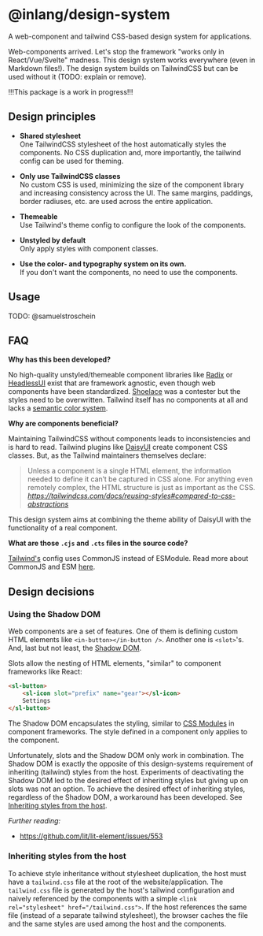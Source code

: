 # @inlang/design-system

A web-component and tailwind CSS-based design system for applications.

Web-components arrived. Let's stop the framework "works only in React/Vue/Svelte" madness.
This design system works everywhere (even in Markdown files!). The design system builds on
TailwindCSS but can be used without it (TODO: explain or remove).

!!!This package is a work in progress!!!

## Design principles

- **Shared stylesheet**  
  One TailwindCSS stylesheet of the host automatically styles the components. No CSS duplication
  and, more importantly, the tailwind config can be used for theming.

- **Only use TailwindCSS classes**  
  No custom CSS is used, minimizing the size of the component library and increasing consistency across the UI. The
  same margins, paddings, border radiuses, etc. are used across the entire application.

- **Themeable**  
  Use Tailwind's theme config to configure the look of the components.

- **Unstyled by default**  
  Only apply styles with component classes.

- **Use the color- and typography system on its own.**  
  If you don't want the components, no need to use the components.

## Usage

TODO: @samuelstroschein

## FAQ

**Why has this been developed?**

No high-quality unstyled/themeable component libraries like [Radix](https://www.radix-ui.com/) or [HeadlessUI](https://headlessui.com/) exist that are framework agnostic, even though web components have
been standardized. [Shoelace](https://shoelace.style/) was a contester but the styles need
to be overwritten. Tailwind itself has no components at all and lacks a [semantic color system](https://m3.material.io/styles/color/overview).

**Why are components beneficial?**

Maintaining TailwindCSS without components leads to inconsistencies and is hard to read.
Tailwind plugins like [DaisyUI](https://daisyui.com/) create component CSS classes. But,
as the Tailwind maintainers themselves declare:

> Unless a component is a single HTML element, the information needed to define it can’t be captured in CSS alone. For anything even remotely complex, the HTML structure is just as important as the CSS.  
> _https://tailwindcss.com/docs/reusing-styles#compared-to-css-abstractions_

This design system aims at combining the theme ability of DaisyUI with the functionality of a real component.

**What are those `.cjs` and `.cts` files in the source code?**

[Tailwind's](https://tailwindcss.com/) config uses CommonJS instead of ESModule. Read more about
CommonJS and ESM [here](https://dev.to/iggredible/what-the-heck-are-cjs-amd-umd-and-esm-ikm).

## Design decisions

### Using the Shadow DOM

Web components are a set of features. One of them is defining custom HTML elements like `<in-button></in-button />`. Another one is `<slot>`'s. And, last but not least, the [Shadow DOM](https://developer.mozilla.org/en-US/docs/Web/Web_Components/Using_shadow_DOM).

Slots allow the nesting of HTML elements, "similar" to component frameworks like React:

```html
<sl-button>
	<sl-icon slot="prefix" name="gear"></sl-icon>
	Settings
</sl-button>
```

The Shadow DOM encapsulates the styling, similar to [CSS Modules](https://vitejs.dev/guide/features.html#css-modules) in component frameworks. The style defined in a component only applies to the component.

Unfortunately, slots and the Shadow DOM only work in combination. The Shadow DOM is exactly the
opposite of this design-systems requirement of inheriting (tailwind) styles from the host. Experiments of deactivating the Shadow DOM led to the desired effect of inheriting styles but giving up on slots
was not an option. To achieve the desired effect of inheriting styles, regardless of the Shadow DOM, a workaround has been developed. See [Inheriting styles from the host](#inheriting-styles-from-the-host).

_Further reading:_

- https://github.com/lit/lit-element/issues/553

### Inheriting styles from the host

To achieve style inheritance without stylesheet duplication, the host must have a `tailwind.css` file at the root
of the website/application. The `tailwind.css` file is generated by the host's tailwind configuration and naively
referenced by the components with a simple `<link rel="stylesheet" href="/tailwind.css">`. If the host references
the same file (instead of a separate tailwind stylesheet), the browser caches the file and the same styles
are used among the host and the components.
